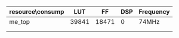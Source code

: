 | resource\consump | LUT   | FF    | DSP  | Frequency |
| ---------------- | ----- | ----- | ---- | --------- |
| me_top           | 39841 | 18471 | 0    | 74MHz     |
|                  |       |       |      |           |
|                  |       |       |      |           |

